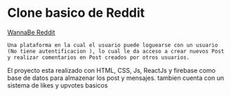 # Clone basico de Reddit

[WannaBe Reddit](https://spardutti.github.io/wannabe-reddit/)

    Una plataforma en la cual el usuario puede loguearse con un usuario (No tiene autentificacion ), lo cual le da acceso a crear nuevos Post y realizar comentarios en Post creados por otros usuarios.

El proyecto esta realizado con HTML, CSS, Js, ReactJs y firebase como base de datos para almazenar los post y mensajes. tambien cuenta con un sistema de likes y upvotes basicos
    
